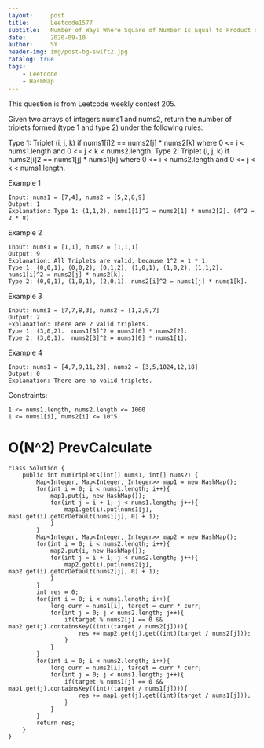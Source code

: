 ```yaml
---
layout:     post
title:      Leetcode1577
subtitle:   Number of Ways Where Square of Number Is Equal to Product of Two Numbers
date:       2020-09-10
author:     SY
header-img: img/post-bg-swift2.jpg
catalog: true
tags:
    - Leetcode
    - HashMap
---
```

This question is from Leetcode weekly contest 205.

Given two arrays of integers nums1 and nums2, return the number of triplets formed (type 1 and type 2) under the following rules:

Type 1: Triplet (i, j, k) if nums1[i]2 == nums2[j] * nums2[k] where 0 <= i < nums1.length and 0 <= j < k < nums2.length.
Type 2: Triplet (i, j, k) if nums2[i]2 == nums1[j] * nums1[k] where 0 <= i < nums2.length and 0 <= j < k < nums1.length.

Example 1
```
Input: nums1 = [7,4], nums2 = [5,2,8,9]
Output: 1
Explanation: Type 1: (1,1,2), nums1[1]^2 = nums2[1] * nums2[2]. (4^2 = 2 * 8). 
```
Example 2
```
Input: nums1 = [1,1], nums2 = [1,1,1]
Output: 9
Explanation: All Triplets are valid, because 1^2 = 1 * 1.
Type 1: (0,0,1), (0,0,2), (0,1,2), (1,0,1), (1,0,2), (1,1,2).  nums1[i]^2 = nums2[j] * nums2[k].
Type 2: (0,0,1), (1,0,1), (2,0,1). nums2[i]^2 = nums1[j] * nums1[k].
```

Example 3
```
Input: nums1 = [7,7,8,3], nums2 = [1,2,9,7]
Output: 2
Explanation: There are 2 valid triplets.
Type 1: (3,0,2).  nums1[3]^2 = nums2[0] * nums2[2].
Type 2: (3,0,1).  nums2[3]^2 = nums1[0] * nums1[1].
```

Example 4
```
Input: nums1 = [4,7,9,11,23], nums2 = [3,5,1024,12,18]
Output: 0
Explanation: There are no valid triplets.
```

Constraints:
```
1 <= nums1.length, nums2.length <= 1000
1 <= nums1[i], nums2[i] <= 10^5
```



# O(N^2) PrevCalculate

```
class Solution {
    public int numTriplets(int[] nums1, int[] nums2) {
        Map<Integer, Map<Integer, Integer>> map1 = new HashMap();
        for(int i = 0; i < nums1.length; i++){
            map1.put(i, new HashMap());
            for(int j = i + 1; j < nums1.length; j++){
                map1.get(i).put(nums1[j], map1.get(i).getOrDefault(nums1[j], 0) + 1);
            }
        }
        Map<Integer, Map<Integer, Integer>> map2 = new HashMap();
        for(int i = 0; i < nums2.length; i++){
            map2.put(i, new HashMap());
            for(int j = i + 1; j < nums2.length; j++){
                map2.get(i).put(nums2[j], map2.get(i).getOrDefault(nums2[j], 0) + 1);
            }
        }
        int res = 0;
        for(int i = 0; i < nums1.length; i++){
            long curr = nums1[i], target = curr * curr;
            for(int j = 0; j < nums2.length; j++){
                if(target % nums2[j] == 0 && map2.get(j).containsKey((int)(target / nums2[j]))){
                    res += map2.get(j).get((int)(target / nums2[j]));
                }
            }
        }
        for(int i = 0; i < nums2.length; i++){
            long curr = nums2[i], target = curr * curr;
            for(int j = 0; j < nums1.length; j++){
                if(target % nums1[j] == 0 && map1.get(j).containsKey((int)(target / nums1[j]))){
                    res += map1.get(j).get((int)(target / nums1[j]));
                } 
            }
        }
        return res;
    }
}
```
